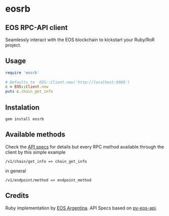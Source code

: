 # eosrb 
## EOS RPC-API client

Seamlessly interact with the EOS blockchain to kickstart your Ruby/RoR project.

## Usage

```ruby
require 'eosrb'
    
# Defaults to  EOS::Client.new('http://localhost:8888')
c = EOS::Client.new
puts c.chain_get_info
```

## Instalation

    gem install eosrb
    
## Available methods

  Check the [API specs](specs/) for details but every RPC method available through the client by this simple example
  
    /v1/chain/get_info => chain_get_info
    
  in general
  
    /v1/endpoint/method => endpoint_method

## Credits

  Ruby implementation by [EOS Argentina](http://eosargentina.io/). API Specs based on [py-eos-api](https://github.com/Netherdrake/py-eos-api). 
